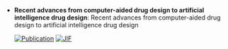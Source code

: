



- **Recent advances from computer-aided drug design to artificial intelligence drug design**: Recent advances from computer-aided drug design to artificial intelligence drug design  

    [![Publication](https://img.shields.io/badge/Publication-Citations:0-blue?style=for-the-badge&logo=bookstack)](https://doi.org/10.1039/D4MD00522H) 
    [![JIF](https://img.shields.io/badge/Impact_Factor-4.10-purple?style=for-the-badge&logo=academia)](https://doi.org/10.1039/D4MD00522H)


